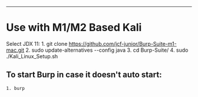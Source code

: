--------------------------------------------------------------------------------------------
# Use with M1/M2 Based Kali

Select JDX 11:
	1. git clone https://github.com/jcf-junior/Burp-Suite-m1-mac.git
	2. sudo update-alternatives --config java
	3. cd Burp-Suite/
	4. sudo ./Kali_Linux_Setup.sh
	
## To start Burp in case it doesn't auto start:
	1. burp
